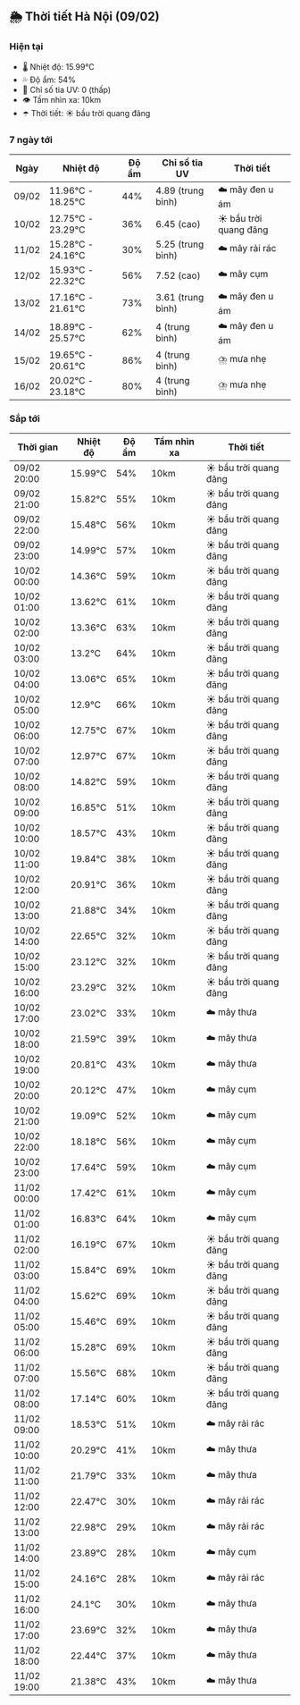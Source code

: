 ## 🌦️ Thời tiết Hà Nội (09/02)

### Hiện tại

- 🌡️ Nhiệt độ: 15.99℃
- 💦 Độ ẩm: 54%
- 🌟 Chỉ số tia UV: 0 (thấp)
- 👁️ Tầm nhìn xa: 10km
- ☂️ Thời tiết: ☀️ bầu trời quang đãng

### 7 ngày tới

| Ngày | Nhiệt độ | Độ ẩm | Chỉ số tia UV | Thời tiết |
| --- | --- | --- | --- | --- |
| 09/02 | 11.96℃ - 18.25℃ | 44% | 4.89 (trung bình) | ☁️ mây đen u ám |
| 10/02 | 12.75℃ - 23.29℃ | 36% | 6.45 (cao) | ☀️ bầu trời quang đãng |
| 11/02 | 15.28℃ - 24.16℃ | 30% | 5.25 (trung bình) | ☁️ mây rải rác |
| 12/02 | 15.93℃ - 22.32℃ | 56% | 7.52 (cao) | ☁️ mây cụm |
| 13/02 | 17.16℃ - 21.61℃ | 73% | 3.61 (trung bình) | ☁️ mây đen u ám |
| 14/02 | 18.89℃ - 25.57℃ | 62% | 4 (trung bình) | ☁️ mây đen u ám |
| 15/02 | 19.65℃ - 20.61℃ | 86% | 4 (trung bình) | ⛈️ mưa nhẹ |
| 16/02 | 20.02℃ - 23.18℃ | 80% | 4 (trung bình) | ⛈️ mưa nhẹ |

### Sắp tới

| Thời gian | Nhiệt độ | Độ ẩm | Tầm nhìn xa | Thời tiết |
| --- | --- | --- | --- | --- |
| 09/02 20:00 | 15.99℃ | 54% | 10km | ☀️ bầu trời quang đãng |
| 09/02 21:00 | 15.82℃ | 55% | 10km | ☀️ bầu trời quang đãng |
| 09/02 22:00 | 15.48℃ | 56% | 10km | ☀️ bầu trời quang đãng |
| 09/02 23:00 | 14.99℃ | 57% | 10km | ☀️ bầu trời quang đãng |
| 10/02 00:00 | 14.36℃ | 59% | 10km | ☀️ bầu trời quang đãng |
| 10/02 01:00 | 13.62℃ | 61% | 10km | ☀️ bầu trời quang đãng |
| 10/02 02:00 | 13.36℃ | 63% | 10km | ☀️ bầu trời quang đãng |
| 10/02 03:00 | 13.2℃ | 64% | 10km | ☀️ bầu trời quang đãng |
| 10/02 04:00 | 13.06℃ | 65% | 10km | ☀️ bầu trời quang đãng |
| 10/02 05:00 | 12.9℃ | 66% | 10km | ☀️ bầu trời quang đãng |
| 10/02 06:00 | 12.75℃ | 67% | 10km | ☀️ bầu trời quang đãng |
| 10/02 07:00 | 12.97℃ | 67% | 10km | ☀️ bầu trời quang đãng |
| 10/02 08:00 | 14.82℃ | 59% | 10km | ☀️ bầu trời quang đãng |
| 10/02 09:00 | 16.85℃ | 51% | 10km | ☀️ bầu trời quang đãng |
| 10/02 10:00 | 18.57℃ | 43% | 10km | ☀️ bầu trời quang đãng |
| 10/02 11:00 | 19.84℃ | 38% | 10km | ☀️ bầu trời quang đãng |
| 10/02 12:00 | 20.91℃ | 36% | 10km | ☀️ bầu trời quang đãng |
| 10/02 13:00 | 21.88℃ | 34% | 10km | ☀️ bầu trời quang đãng |
| 10/02 14:00 | 22.65℃ | 32% | 10km | ☀️ bầu trời quang đãng |
| 10/02 15:00 | 23.12℃ | 32% | 10km | ☀️ bầu trời quang đãng |
| 10/02 16:00 | 23.29℃ | 32% | 10km | ☀️ bầu trời quang đãng |
| 10/02 17:00 | 23.02℃ | 33% | 10km | ☁️ mây thưa |
| 10/02 18:00 | 21.59℃ | 39% | 10km | ☁️ mây thưa |
| 10/02 19:00 | 20.81℃ | 43% | 10km | ☁️ mây thưa |
| 10/02 20:00 | 20.12℃ | 47% | 10km | ☁️ mây cụm |
| 10/02 21:00 | 19.09℃ | 52% | 10km | ☁️ mây cụm |
| 10/02 22:00 | 18.18℃ | 56% | 10km | ☁️ mây cụm |
| 10/02 23:00 | 17.64℃ | 59% | 10km | ☁️ mây cụm |
| 11/02 00:00 | 17.42℃ | 61% | 10km | ☁️ mây cụm |
| 11/02 01:00 | 16.83℃ | 64% | 10km | ☁️ mây cụm |
| 11/02 02:00 | 16.19℃ | 67% | 10km | ☀️ bầu trời quang đãng |
| 11/02 03:00 | 15.84℃ | 69% | 10km | ☀️ bầu trời quang đãng |
| 11/02 04:00 | 15.62℃ | 69% | 10km | ☀️ bầu trời quang đãng |
| 11/02 05:00 | 15.46℃ | 69% | 10km | ☀️ bầu trời quang đãng |
| 11/02 06:00 | 15.28℃ | 69% | 10km | ☀️ bầu trời quang đãng |
| 11/02 07:00 | 15.56℃ | 68% | 10km | ☀️ bầu trời quang đãng |
| 11/02 08:00 | 17.14℃ | 60% | 10km | ☀️ bầu trời quang đãng |
| 11/02 09:00 | 18.53℃ | 51% | 10km | ☁️ mây rải rác |
| 11/02 10:00 | 20.29℃ | 41% | 10km | ☁️ mây thưa |
| 11/02 11:00 | 21.79℃ | 33% | 10km | ☁️ mây thưa |
| 11/02 12:00 | 22.47℃ | 30% | 10km | ☁️ mây rải rác |
| 11/02 13:00 | 22.98℃ | 29% | 10km | ☁️ mây rải rác |
| 11/02 14:00 | 23.89℃ | 28% | 10km | ☁️ mây cụm |
| 11/02 15:00 | 24.16℃ | 28% | 10km | ☁️ mây rải rác |
| 11/02 16:00 | 24.1℃ | 30% | 10km | ☁️ mây thưa |
| 11/02 17:00 | 23.69℃ | 32% | 10km | ☁️ mây thưa |
| 11/02 18:00 | 22.44℃ | 37% | 10km | ☁️ mây thưa |
| 11/02 19:00 | 21.38℃ | 43% | 10km | ☁️ mây thưa |
